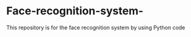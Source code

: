 # Face-recognition-system-
This repository is for the face recognition system by using Python code 

